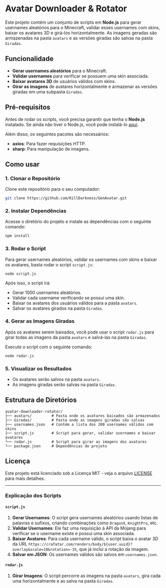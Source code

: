# Avatar Downloader & Rotator

Este projeto contém um conjunto de scripts em **Node.js** para gerar usernames aleatórios para o Minecraft, validar esses usernames com skins, baixar os avatares 3D e girá-los horizontalmente. As imagens geradas são armazenadas na pasta `avatars` e as versões giradas são salvas na pasta `Giradas`.

## Funcionalidade

- **Gerar usernames aleatórios** para o Minecraft.
- **Validar usernames** para verificar se possuem uma skin associada.
- **Baixar avatares 3D** de usuários válidos com skins.
- **Girar as imagens** de avatares horizontalmente e armazenar as versões giradas em uma subpasta `Giradas`.

## Pré-requisitos

Antes de rodar os scripts, você precisa garantir que tenha o **Node.js** instalado. Se ainda não tiver o Node.js, você pode instalá-lo [aqui](https://nodejs.org/).

Além disso, os seguintes pacotes são necessários:

- **axios**: Para fazer requisições HTTP.
- **sharp**: Para manipulação de imagens.

## Como usar

### 1. Clonar o Repositório

Clone este repositório para o seu computador:

```bash
git clone https://github.com/KillDarkness/GenAvatar.git
```

### 2. Instalar Dependências

Acesse o diretório do projeto e instale as dependências com o seguinte comando:

```bash
npm install
```

### 3. Rodar o Script

Para gerar usernames aleatórios, validar os usernames com skins e baixar os avatares, basta rodar o script `script.js`:

```bash
node script.js
```

Após isso, o script irá:
- Gerar 1000 usernames aleatórios.
- Validar cada username verificando se possui uma skin.
- Baixar os avatares dos usuários válidos para a pasta `avatars`.
- Salvar os avatares girados na pasta `Giradas`.

### 4. Gerar as Imagens Giradas

Após os avatares serem baixados, você pode usar o script `rodar.js` para girar todas as imagens da pasta `avatars` e salvá-las na pasta `Giradas`.

Execute o script com o seguinte comando:

```bash
node rodar.js
```

### 5. Visualizar os Resultados

- Os avatares serão salvos na pasta `avatars`.
- As imagens giradas serão salvas na pasta `Giradas`.

## Estrutura de Diretórios

```
avatar-downloader-rotator/
├── avatars/         # Pasta onde os avatares baixados são armazenados
├── Giradas/         # Pasta onde as imagens giradas são salvas
├── usernames.json   # Contém a lista dos 200 usernames válidos com skins
├── script.js        # Script para gerar, validar usernames e baixar avatares
└── rodar.js         # Script para girar as imagens dos avatares
└── package.json     # Dependências do projeto
```

## Licença

Este projeto está licenciado sob a Licença MIT - veja o arquivo [LICENSE](LICENSE) para mais detalhes.

---

### Explicação dos Scripts

#### `script.js`
1. **Gerar Usernames**: O script gera usernames aleatórios usando listas de palavras e sufixos, criando combinações como `DragonX`, `KnightPro`, etc.
2. **Validar Usernames**: Ele faz uma requisição à API da Mojang para verificar se o username existe e possui uma skin associada.
3. **Baixar Avatares**: Para cada username válido, o script baixa o avatar 3D da URL `https://crafatar.com/renders/body/${user.uuid}?overlay&scale=10&rotation=-35`, que já inclui a rotação da imagem.
4. **Salvar em JSON**: Os usernames válidos são salvos em `usernames.json`.

#### `rodar.js`
1. **Girar Imagens**: O script percorre as imagens na pasta `avatars`, gira cada uma horizontalmente e as salva na pasta `Giradas`.

